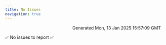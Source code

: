 ```yaml
---
title: No Issues
navigation: true
---
```


<p style="text-align:right;color:#cccs">
Generated Mon, 13 Jan 2025 15:57:09 GMT
</p>
<p>✅ No issues to report ✅</p>




